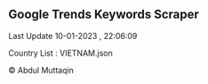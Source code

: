 

## Google Trends Keywords Scraper 
 
Last Update 10-01-2023 , 22:06:09

Country List :
VIETNAM.json



© Abdul Muttaqin 
